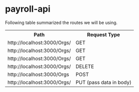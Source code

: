 # payroll-api

Following table summarized the routes we will be using.

<table>
<tr>
	<th>Path</th>
	<th>Request Type</th>
</tr>
<tr>
	<td>http://localhost:3000/Orgs/	</td>
	<td>GET</td>
</tr>
<tr>
	<td>http://localhost:3000/Orgs/</td>
	<td>GET</td>
</tr>
<tr>
	<td>http://localhost:3000/Orgs/<did></td>
	<td>GET</td>
</tr>
<tr>
	<td>http://localhost:3000/Orgs/<did></td>
	<td>DELETE</td>
</tr>
<tr>
	<td>http://localhost:3000/Orgs</td>
	<td>POST</td>
</tr>
<tr>
	<td>http://localhost:3000/Orgs/<did></td>
	<td>PUT (pass data in body)</td>
</tr>
</table>

